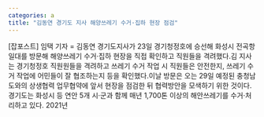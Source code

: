 ```yaml
---
categories: a
title: "김동연 경기도 지사 해양쓰레기 수거·집하 현장 점검"
---
```

[잡포스트] 임택 기자 = 김동연 경기도지사가 23일 경기청정호에 승선해 화성시 전곡항 일대를 방문해 해양쓰레기 수거·집하 현장을 직접 확인하고 직원들을 격려했다.김 지사는 경기청정호 직원원들을 격려하고 쓰레기 수거 작업 시 직원들은 안전한지, 쓰레기 수거 작업에 어민들이 잘 협조하는지 등을 확인했다.이날 방문은 오는 29일 예정된 충청남도와의 상생협력 업무협약에 앞서 현장을 점검한 뒤 협력방안을 모색하기 위한 것이다.경기도는 화성시 등 연안 5개 시·군과 함께 매년 1,700톤 이상의 해안쓰레기를 수거·처리하고 있다. 2021년
